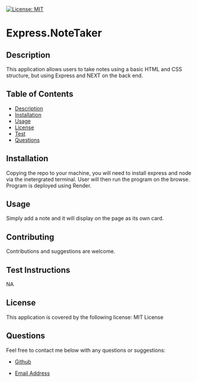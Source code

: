 [![License: MIT](https://img.shields.io/badge/License-MIT-yellow.svg)](https://opensource.org/licenses/MIT)

# Express.NoteTaker

## Description
This application allows users to take notes using a basic HTML and CSS structure, but using Express and NEXT on the back end.

## Table of Contents

* [Description](#description)
* [Installation](#install)
* [Usage](#usage)
* [License](#license)
* [Test](#test)
* [Questions](#questions)

## Installation
Copying the repo to your machine, you will need to install express and node via the inetergrated terminal. User will then run the  program on the browse. Program is deployed using Render.

## Usage
Simply add a note and it will display on the page as its own card.

## Contributing
Contributions and suggestions are welcome.

## Test Instructions
NA

## License
This application is covered by the following license: MIT License

## Questions
Feel free to contact me below with any questions or suggestions:

- [Github](https://github.com/BrianHCordova)

- [Email Address](mailto:briancordova@yahoo.com)
